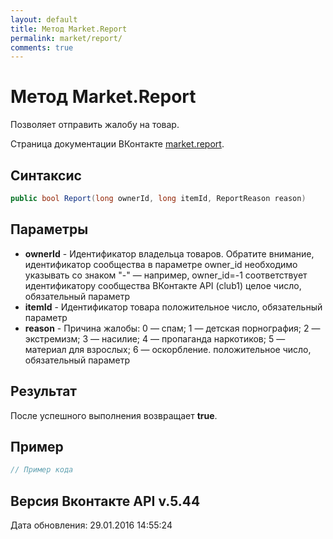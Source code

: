 ```yaml
---
layout: default
title: Метод Market.Report
permalink: market/report/
comments: true
---
```

# Метод Market.Report
Позволяет отправить жалобу на товар.

Страница документации ВКонтакте [market.report](https://vk.com/dev/market.report).
## Синтаксис
``` csharp
public bool Report(long ownerId, long itemId, ReportReason reason)
```

## Параметры
+ **ownerId** - Идентификатор владельца товаров. 
Обратите внимание, идентификатор сообщества в параметре owner_id необходимо указывать со знаком "-" — например, owner_id=-1 соответствует идентификатору сообщества ВКонтакте API (club1)  целое число, обязательный параметр
+ **itemId** - Идентификатор товара положительное число, обязательный параметр
+ **reason** - Причина жалобы: 
0 — спам; 
1 — детская порнография; 
2 — экстремизм; 
3 — насилие; 
4 — пропаганда наркотиков; 
5 — материал для взрослых; 
6 — оскорбление. 
положительное число, обязательный параметр

## Результат
После успешного выполнения возвращает **true**.

## Пример
``` csharp
// Пример кода
```

## Версия Вконтакте API v.5.44
Дата обновления: 29.01.2016 14:55:24
